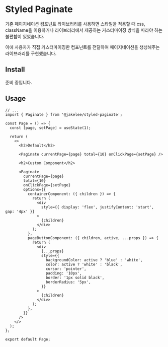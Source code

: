 # Styled Paginate

기존 페이지네이션 컴포넌트 라이브러리를 사용하면 스타일을 적용할 때 css, className을 이용하거나 라이브러리에서 제공하는 커스터마이징 방식을 따라야 하는 불편함이 있었습니다.

이에 사용자가 직접 커스터마이징한 컴포넌트를 전달하여 페이지네이션을 생성해주는 라이브러리를 구현했습니다.

## Install

준비 중입니다.

## Usage

```tsx
// ...
import { Paginate } from '@jakelee/styled-paginate';

const Page = () => {
  const [page, setPage] = useState(1);

  return (
    <>
      <h2>Default</h2>

      <Paginate currentPage={page} total={10} onClickPage={setPage} />

      <h2>Custom Component</h2>

      <Paginate
        currentPage={page}
        total={10}
        onClickPage={setPage}
        options={{
          containerComponent: ({ children }) => {
            return (
              <div
                style={{ display: 'flex', justifyContent: 'start', gap: '4px' }}
              >
                {children}
              </div>
            );
          },
          pageButtonComponent: ({ children, active, ...props }) => {
            return (
              <div
                {...props}
                style={{
                  backgroundColor: active ? 'blue' : 'white',
                  color: active ? 'white' : 'black',
                  cursor: 'pointer',
                  padding: '10px',
                  border: '1px solid black',
                  borderRadius: '5px',
                }}
              >
                {children}
              </div>
            );
          },
        }}
      />
    </>
  );
};

export default Page;
```
